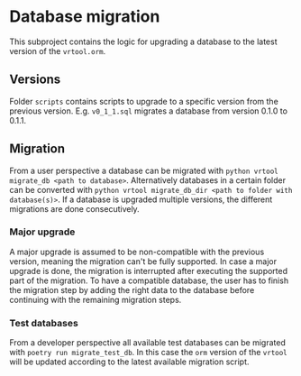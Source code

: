 # Database migration

This subproject contains the logic for upgrading a database to the latest version of the `vrtool.orm`.

## Versions

Folder `scripts` contains scripts to upgrade to a specific version from the previous version.
E.g. `v0_1_1.sql` migrates a database from version 0.1.0 to 0.1.1.

## Migration

From a user perspective a database can be migrated with `python vrtool migrate_db <path to database>`.
Alternatively databases in a certain folder can be converted with `python vrtool migrate_db_dir <path to folder with database(s)>`.
If a database is upgraded multiple versions, the different migrations are done consecutively.

### Major upgrade
A major upgrade is assumed to be non-compatible with the previous version, meaning the migration can't be fully supported.
In case a major upgrade is done, the migration is interrupted after executing the supported part of the migration.
To have a compatible database, the user has to finish the migration step by adding the right data to the database before continuing with the remaining migration steps.

### Test databases
From a developer perspective all available test databases can be migrated with `poetry run migrate_test_db`.
In this case the `orm` version of the `vrtool` will be updated according to the latest available migration script.
